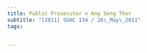 ```yaml
---
title: Public Prosecutor v Ang Seng Thor 
subtitle: "[2011] SGHC 134 / 26\_May\_2011"
tags:


---
```



